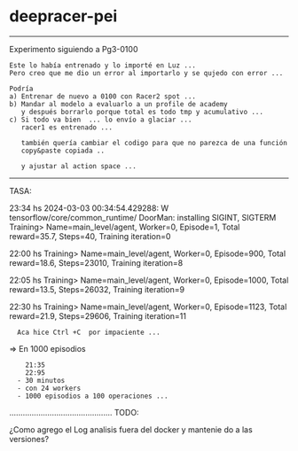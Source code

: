 # deepracer-pei

-------------------------------------------------------------
Experimento siguiendo a Pg3-0100

    Este lo había entrenado y lo importé en Luz ... 
    Pero creo que me dio un error al importarlo y se qujedo con error ... 

    Podría
    a) Entrenar de nuevo a 0100 con Racer2 spot ...
    b) Mandar al modelo a evaluarlo a un profile de academy 
       y después borrarlo porque total es todo tmp y acumulativo ...
    c) Si todo va bien  ... lo envío a glaciar ...
       racer1 es entrenado ... 

       también quería cambiar el codigo para que no parezca de una función
       copy&paste copiada .. 

       y ajustar al action space ...  

-------------------------------------------------------------
TASA:

   23:34 hs
      2024-03-03 00:34:54.429288: W tensorflow/core/common_runtime/
      DoorMan: installing SIGINT, SIGTERM
      Training> Name=main_level/agent, Worker=0, Episode=1, Total reward=35.7, Steps=40, Training iteration=0   

   22:00 hs
      Training> Name=main_level/agent, Worker=0, Episode=900, Total reward=18.6, Steps=23010, Training iteration=8  


   22:05 hs
      Training> Name=main_level/agent, Worker=0, Episode=1000, Total reward=13.5, Steps=26032, Training iteration=9  

   22:30 hs
      Training> Name=main_level/agent, Worker=0, Episode=1123, Total reward=21.9, Steps=29606, Training iteration=11

      Aca hice Ctrl +C  por impaciente ... 


   => En 1000 episodios 

        21:35
        22:95    
      - 30 minutos 
      - con 24 workers
      - 1000 episodios a 100 operaciones ...

   ..............................................
TODO:

   ¿Como agrego el Log analisis fuera del docker y mantenie do a las versiones?



